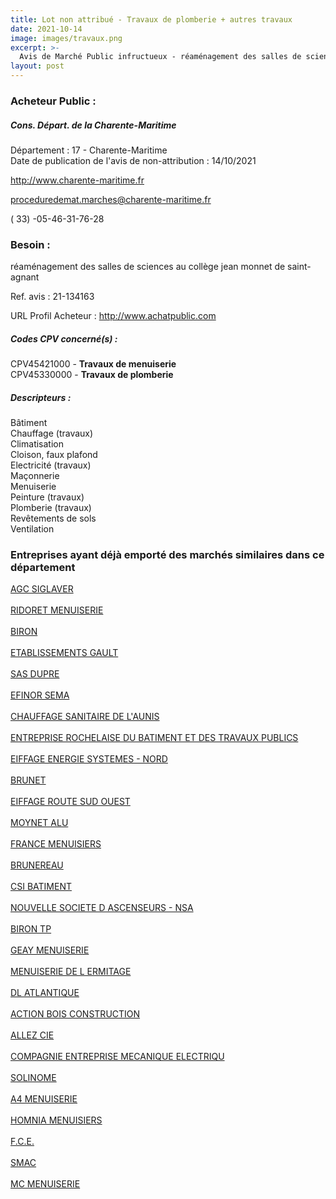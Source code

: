 ```yaml
---
title: Lot non attribué - Travaux de plomberie + autres travaux
date: 2021-10-14
image: images/travaux.png
excerpt: >-
  Avis de Marché Public infructueux - réaménagement des salles de sciences au collège jean monnet de saint-agnant
layout: post
---
```


### Acheteur Public :
##### Cons. Départ. de la Charente-Maritime
Département : 17 - Charente-Maritime<br/>
Date de publication de l'avis de non-attribution : 14/10/2021


http://www.charente-maritime.fr

proceduredemat.marches@charente-maritime.fr

( 33) -05-46-31-76-28
### Besoin :

réaménagement des salles de sciences au collège jean monnet de saint-agnant

Ref. avis : 21-134163

URL Profil Acheteur : http://www.achatpublic.com

##### Codes CPV concerné(s) :
CPV45421000 - **Travaux de menuiserie** <br/>
CPV45330000 - **Travaux de plomberie** <br/>

##### Descripteurs :
Bâtiment <br/>
Chauffage (travaux) <br/>
Climatisation <br/>
Cloison, faux plafond <br/>
Electricité (travaux) <br/>
Maçonnerie <br/>
Menuiserie <br/>
Peinture (travaux) <br/>
Plomberie (travaux) <br/>
Revêtements de sols <br/>
Ventilation <br/>

### Entreprises ayant déjà emporté des marchés similaires dans ce département
<a href="/entreprise-544/siren-300153533">AGC SIGLAVER</a><br/><br/>
<a href="/entreprise-544/siren-302001797">RIDORET MENUISERIE</a><br/><br/>
<a href="/entreprise-545/siren-309306504">BIRON</a><br/><br/>
<a href="/entreprise-546/siren-323901363">ETABLISSEMENTS GAULT</a><br/><br/>
<a href="/entreprise-547/siren-331267617">SAS DUPRE</a><br/><br/>
<a href="/entreprise-548/siren-338795826">EFINOR SEMA</a><br/><br/>
<a href="/entreprise-548/siren-338919244">CHAUFFAGE SANITAIRE DE L'AUNIS</a><br/><br/>
<a href="/entreprise-548/siren-338980048">ENTREPRISE ROCHELAISE DU BATIMENT ET DES TRAVAUX PUBLICS</a><br/><br/>
<a href="/entreprise-553/siren-388784928">EIFFAGE ENERGIE SYSTEMES - NORD</a><br/><br/>
<a href="/entreprise-553/siren-389818907">BRUNET</a><br/><br/>
<a href="/entreprise-555/siren-399307370">EIFFAGE ROUTE SUD OUEST</a><br/><br/>
<a href="/entreprise-556/siren-408546000">MOYNET ALU</a><br/><br/>
<a href="/entreprise-560/siren-433464997">FRANCE MENUISIERS</a><br/><br/>
<a href="/entreprise-565/siren-483188686">BRUNEREAU</a><br/><br/>
<a href="/entreprise-565/siren-484633185">CSI BATIMENT</a><br/><br/>
<a href="/entreprise-565/siren-485205769">NOUVELLE SOCIETE D ASCENSEURS - NSA</a><br/><br/>
<a href="/entreprise-566/siren-492717723">BIRON TP</a><br/><br/>
<a href="/entreprise-566/siren-494394612">GEAY MENUISERIE</a><br/><br/>
<a href="/entreprise-567/siren-495053696">MENUISERIE DE L ERMITAGE</a><br/><br/>
<a href="/entreprise-569/siren-509910899">DL ATLANTIQUE</a><br/><br/>
<a href="/entreprise-571/siren-528878002">ACTION BOIS CONSTRUCTION</a><br/><br/>
<a href="/entreprise-572/siren-572201549">ALLEZ CIE</a><br/><br/>
<a href="/entreprise-575/siren-778120097">COMPAGNIE ENTREPRISE MECANIQUE ELECTRIQU</a><br/><br/>
<a href="/entreprise-575/siren-792542763">SOLINOME</a><br/><br/>
<a href="/entreprise-576/siren-793417544">A4 MENUISERIE</a><br/><br/>
<a href="/entreprise-577/siren-801764820">HOMNIA MENUISIERS</a><br/><br/>
<a href="/entreprise-578/siren-813448032">F.C.E.</a><br/><br/>
<a href="/entreprise-579/siren-822123964">SMAC</a><br/><br/>
<a href="/entreprise-580/siren-829644574">MC MENUISERIE</a><br/><br/>
